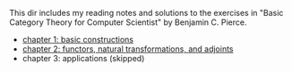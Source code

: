 This dir includes my reading notes and solutions to the exercises in
"Basic Category Theory for Computer Scientist" by Benjamin C. Pierce.

* [chapter 1: basic constructions](chap1.md)
* [chapter 2: functors, natural transformations, and adjoints](chap2.md)
* chapter 3: applications (skipped)
